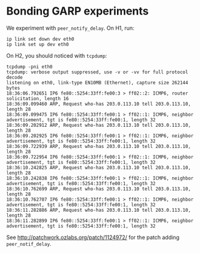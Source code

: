# Bonding GARP experiments

We experiment with `peer_notify_delay`. On H1, run:

    ip link set down dev eth0
    ip link set up dev eth0

On H2, you should noticed with `tcpdump`:

    tcpdump -pni eth0
    tcpdump: verbose output suppressed, use -v or -vv for full protocol decode
    listening on eth0, link-type EN10MB (Ethernet), capture size 262144 bytes
    18:36:06.792651 IP6 fe80::5254:33ff:fe00:3 > ff02::2: ICMP6, router solicitation, length 16
    18:36:09.099460 ARP, Request who-has 203.0.113.10 tell 203.0.113.10, length 28
    18:36:09.099475 IP6 fe80::5254:33ff:fe00:1 > ff02::1: ICMP6, neighbor advertisement, tgt is fe80::5254:33ff:fe00:1, length 32
    18:36:09.202912 ARP, Request who-has 203.0.113.10 tell 203.0.113.10, length 28
    18:36:09.202925 IP6 fe80::5254:33ff:fe00:1 > ff02::1: ICMP6, neighbor advertisement, tgt is fe80::5254:33ff:fe00:1, length 32
    18:36:09.722939 ARP, Request who-has 203.0.113.10 tell 203.0.113.10, length 28
    18:36:09.722954 IP6 fe80::5254:33ff:fe00:1 > ff02::1: ICMP6, neighbor advertisement, tgt is fe80::5254:33ff:fe00:1, length 32
    18:36:10.242825 ARP, Request who-has 203.0.113.10 tell 203.0.113.10, length 28
    18:36:10.242838 IP6 fe80::5254:33ff:fe00:1 > ff02::1: ICMP6, neighbor advertisement, tgt is fe80::5254:33ff:fe00:1, length 32
    18:36:10.762699 ARP, Request who-has 203.0.113.10 tell 203.0.113.10, length 28
    18:36:10.762707 IP6 fe80::5254:33ff:fe00:1 > ff02::1: ICMP6, neighbor advertisement, tgt is fe80::5254:33ff:fe00:1, length 32
    18:36:11.282886 ARP, Request who-has 203.0.113.10 tell 203.0.113.10, length 28
    18:36:11.282899 IP6 fe80::5254:33ff:fe00:1 > ff02::1: ICMP6, neighbor advertisement, tgt is fe80::5254:33ff:fe00:1, length 32

See http://patchwork.ozlabs.org/patch/1124972/ for the patch adding
`peer_notif_delay`.

